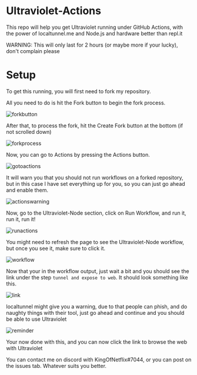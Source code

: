 # Ultraviolet-Actions

This repo will help you get Ultraviolet running under GitHub Actions, with the power of localtunnel.me and Node.js and hardware better than repl.it

WARNING: This will only last for 2 hours (or maybe more if your lucky), don't complain please 

# Setup

To get this running, you will first need to fork my repository.

All you need to do is hit the Fork button to begin the fork process.

![forkbutton](https://github.com/kingofnetflix/ultraviolet-actions/blob/main/images/forkbutton.png?raw=true)

After that, to process the fork, hit the Create Fork button at the bottom (if not scrolled down)

![forkprocess](https://github.com/kingofnetflix/ultraviolet-actions/blob/main/images/fork.png?raw=true)

Now, you can go to Actions by pressing the Actions button.

![gotoactions](https://github.com/kingofnetflix/ultraviolet-actions/blob/main/images/gotoactions.png?raw=true)

It will warn you that you should not run workflows on a forked repository, but in this case I have set everything up for you, so you can just go ahead and enable them.

![actionswarning](https://github.com/kingofnetflix/ultraviolet-actions/blob/main/images/actionswarning.png?raw=true)

Now, go to the Ultraviolet-Node section, click on Run Workflow, and run it, run it, run it!

![runactions](https://github.com/kingofnetflix/ultraviolet-actions/blob/main/images/runactions.png?raw=true)

You might need to refresh the page to see the Ultraviolet-Node workflow, but once you see it, make sure to click it.

![workflow](https://github.com/kingofnetflix/ultraviolet-actions/blob/main/images/workflow.png?raw=true)

Now that your in the workflow output, just wait a bit and you should see the link under the step ```tunnel and expose to web```. It should look something like this.

![link](https://github.com/kingofnetflix/ultraviolet-actions/blob/main/images/link.png?raw=true)

localtunnel might give you a warning, due to that people can phish, and do naughty things with their tool, just go ahead and continue and you should be able to use Ultraviolet

![reminder](https://github.com/kingofnetflix/ultraviolet-actions/blob/main/images/reminder.png?raw=true)

Your now done with this, and you can now click the link to browse the web with Ultraviolet

You can contact me on discord with KingOfNetflix#7044, or you can post on the issues tab. Whatever suits you better.
